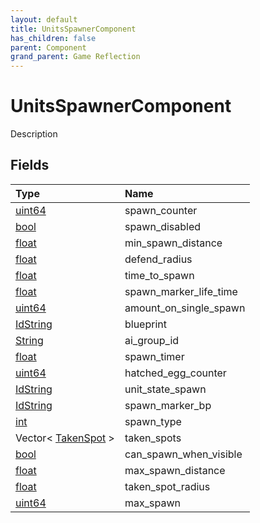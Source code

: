 ```yaml
---
layout: default
title: UnitsSpawnerComponent
has_children: false
parent: Component
grand_parent: Game Reflection
---
```

# UnitsSpawnerComponent
Description 

## Fields

| Type | Name |
|:----------|:--------------|
| [uint64](/riftbreaker-wiki/docs/game-reflection/components/uint64/) | spawn_counter |
| [bool](/riftbreaker-wiki/docs/game-reflection/components/bool/) | spawn_disabled |
| [float](/riftbreaker-wiki/docs/game-reflection/components/float/) | min_spawn_distance |
| [float](/riftbreaker-wiki/docs/game-reflection/components/float/) | defend_radius |
| [float](/riftbreaker-wiki/docs/game-reflection/components/float/) | time_to_spawn |
| [float](/riftbreaker-wiki/docs/game-reflection/components/float/) | spawn_marker_life_time |
| [uint64](/riftbreaker-wiki/docs/game-reflection/components/uint64/) | amount_on_single_spawn |
| [IdString](/riftbreaker-wiki/docs/game-reflection/components/id_string/) | blueprint |
| [String](/riftbreaker-wiki/docs/game-reflection/components/string/) | ai_group_id |
| [float](/riftbreaker-wiki/docs/game-reflection/components/float/) | spawn_timer |
| [uint64](/riftbreaker-wiki/docs/game-reflection/components/uint64/) | hatched_egg_counter |
| [IdString](/riftbreaker-wiki/docs/game-reflection/components/id_string/) | unit_state_spawn |
| [IdString](/riftbreaker-wiki/docs/game-reflection/components/id_string/) | spawn_marker_bp |
| [int](/riftbreaker-wiki/docs/game-reflection/enums/int/) | spawn_type |
| Vector< [TakenSpot](/riftbreaker-wiki/docs/game-reflection/classes/taken_spot/) > | taken_spots |
| [bool](/riftbreaker-wiki/docs/game-reflection/components/bool/) | can_spawn_when_visible |
| [float](/riftbreaker-wiki/docs/game-reflection/components/float/) | max_spawn_distance |
| [float](/riftbreaker-wiki/docs/game-reflection/components/float/) | taken_spot_radius |
| [uint64](/riftbreaker-wiki/docs/game-reflection/components/uint64/) | max_spawn |

